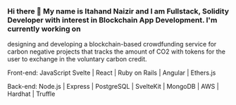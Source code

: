 ### Hi there 👋 My name is Itahand Naizir and I am Fullstack, Solidity Developer with interest in Blockchain App Development. I'm currently working on
designing and developing a blockchain-based crowdfunding service for carbon negative projects that tracks the amount of CO2 with tokens for the user to exchange in the voluntary carbon credit. 

Front-end: JavaScript Svelte | React | Ruby on Rails | Angular | Ethers.js

Back-end: Node.js | Express | PostgreSQL | SvelteKit | MongoDB | AWS | Hardhat | Truffle
